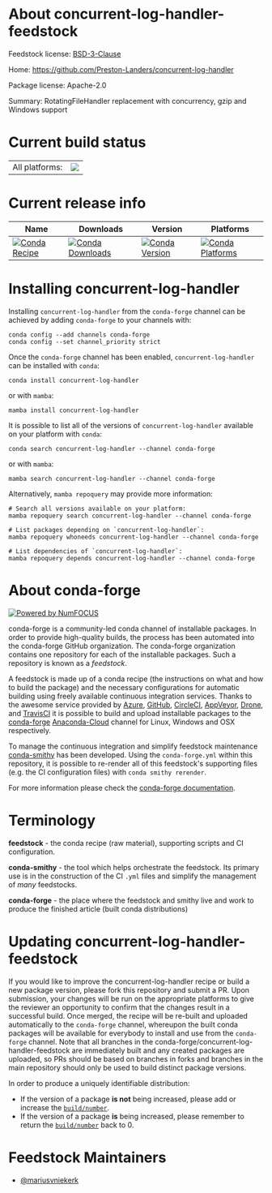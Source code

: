 About concurrent-log-handler-feedstock
======================================

Feedstock license: [BSD-3-Clause](https://github.com/conda-forge/concurrent-log-handler-feedstock/blob/main/LICENSE.txt)

Home: https://github.com/Preston-Landers/concurrent-log-handler

Package license: Apache-2.0

Summary: RotatingFileHandler replacement with concurrency, gzip and Windows support

Current build status
====================


<table><tr><td>All platforms:</td>
    <td>
      <a href="https://dev.azure.com/conda-forge/feedstock-builds/_build/latest?definitionId=10755&branchName=main">
        <img src="https://dev.azure.com/conda-forge/feedstock-builds/_apis/build/status/concurrent-log-handler-feedstock?branchName=main">
      </a>
    </td>
  </tr>
</table>

Current release info
====================

| Name | Downloads | Version | Platforms |
| --- | --- | --- | --- |
| [![Conda Recipe](https://img.shields.io/badge/recipe-concurrent--log--handler-green.svg)](https://anaconda.org/conda-forge/concurrent-log-handler) | [![Conda Downloads](https://img.shields.io/conda/dn/conda-forge/concurrent-log-handler.svg)](https://anaconda.org/conda-forge/concurrent-log-handler) | [![Conda Version](https://img.shields.io/conda/vn/conda-forge/concurrent-log-handler.svg)](https://anaconda.org/conda-forge/concurrent-log-handler) | [![Conda Platforms](https://img.shields.io/conda/pn/conda-forge/concurrent-log-handler.svg)](https://anaconda.org/conda-forge/concurrent-log-handler) |

Installing concurrent-log-handler
=================================

Installing `concurrent-log-handler` from the `conda-forge` channel can be achieved by adding `conda-forge` to your channels with:

```
conda config --add channels conda-forge
conda config --set channel_priority strict
```

Once the `conda-forge` channel has been enabled, `concurrent-log-handler` can be installed with `conda`:

```
conda install concurrent-log-handler
```

or with `mamba`:

```
mamba install concurrent-log-handler
```

It is possible to list all of the versions of `concurrent-log-handler` available on your platform with `conda`:

```
conda search concurrent-log-handler --channel conda-forge
```

or with `mamba`:

```
mamba search concurrent-log-handler --channel conda-forge
```

Alternatively, `mamba repoquery` may provide more information:

```
# Search all versions available on your platform:
mamba repoquery search concurrent-log-handler --channel conda-forge

# List packages depending on `concurrent-log-handler`:
mamba repoquery whoneeds concurrent-log-handler --channel conda-forge

# List dependencies of `concurrent-log-handler`:
mamba repoquery depends concurrent-log-handler --channel conda-forge
```


About conda-forge
=================

[![Powered by
NumFOCUS](https://img.shields.io/badge/powered%20by-NumFOCUS-orange.svg?style=flat&colorA=E1523D&colorB=007D8A)](https://numfocus.org)

conda-forge is a community-led conda channel of installable packages.
In order to provide high-quality builds, the process has been automated into the
conda-forge GitHub organization. The conda-forge organization contains one repository
for each of the installable packages. Such a repository is known as a *feedstock*.

A feedstock is made up of a conda recipe (the instructions on what and how to build
the package) and the necessary configurations for automatic building using freely
available continuous integration services. Thanks to the awesome service provided by
[Azure](https://azure.microsoft.com/en-us/services/devops/), [GitHub](https://github.com/),
[CircleCI](https://circleci.com/), [AppVeyor](https://www.appveyor.com/),
[Drone](https://cloud.drone.io/welcome), and [TravisCI](https://travis-ci.com/)
it is possible to build and upload installable packages to the
[conda-forge](https://anaconda.org/conda-forge) [Anaconda-Cloud](https://anaconda.org/)
channel for Linux, Windows and OSX respectively.

To manage the continuous integration and simplify feedstock maintenance
[conda-smithy](https://github.com/conda-forge/conda-smithy) has been developed.
Using the ``conda-forge.yml`` within this repository, it is possible to re-render all of
this feedstock's supporting files (e.g. the CI configuration files) with ``conda smithy rerender``.

For more information please check the [conda-forge documentation](https://conda-forge.org/docs/).

Terminology
===========

**feedstock** - the conda recipe (raw material), supporting scripts and CI configuration.

**conda-smithy** - the tool which helps orchestrate the feedstock.
                   Its primary use is in the construction of the CI ``.yml`` files
                   and simplify the management of *many* feedstocks.

**conda-forge** - the place where the feedstock and smithy live and work to
                  produce the finished article (built conda distributions)


Updating concurrent-log-handler-feedstock
=========================================

If you would like to improve the concurrent-log-handler recipe or build a new
package version, please fork this repository and submit a PR. Upon submission,
your changes will be run on the appropriate platforms to give the reviewer an
opportunity to confirm that the changes result in a successful build. Once
merged, the recipe will be re-built and uploaded automatically to the
`conda-forge` channel, whereupon the built conda packages will be available for
everybody to install and use from the `conda-forge` channel.
Note that all branches in the conda-forge/concurrent-log-handler-feedstock are
immediately built and any created packages are uploaded, so PRs should be based
on branches in forks and branches in the main repository should only be used to
build distinct package versions.

In order to produce a uniquely identifiable distribution:
 * If the version of a package **is not** being increased, please add or increase
   the [``build/number``](https://docs.conda.io/projects/conda-build/en/latest/resources/define-metadata.html#build-number-and-string).
 * If the version of a package **is** being increased, please remember to return
   the [``build/number``](https://docs.conda.io/projects/conda-build/en/latest/resources/define-metadata.html#build-number-and-string)
   back to 0.

Feedstock Maintainers
=====================

* [@mariusvniekerk](https://github.com/mariusvniekerk/)

